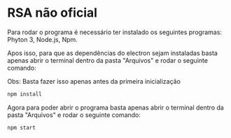 # RSA não oficial
Para rodar o programa é necessário ter instalado os seguintes programas: Phyton 3, Node.js, Npm.

Apos isso, para que as dependências do electron sejam instaladas basta apenas abrir o terminal dentro da pasta "Arquivos" e rodar o seguinte comando:

Obs: Basta fazer isso apenas antes da primeira inicialização
```c
npm install 
```

Agora para poder abrir o programa basta apenas abrir o terminal dentro da pasta "Arquivos" e rodar o seguinte comando:

```c
npm start
```
